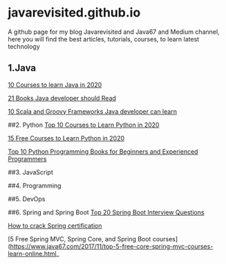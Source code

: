 # javarevisited.github.io
A github page for my blog Javarevisited and Java67 and Medium channel, here you will find the best articles, tutorials, courses, to learn latest technology

## 1.Java

[10 Courses to learn Java in 2020](https://medium.com/javarevisited/top-5-java-online-courses-for-beginners-best-of-lot-1e1e240a758)

[21 Books Java developer should Read ](https://medium.com/javarevisited/10-books-java-developers-should-read-in-2020-e6222f25cc72)

[10 Scala and Groovy Frameworks Java developer can learn](https://javarevisited.blogspot.com/2020/09/top-10-scala-and-groovy-frameworks-java.html)

##2. Python
[Top 10 Courses to Learn Python in 2020](https://medium.com/better-programming/top-5-courses-to-learn-python-in-2018-best-of-lot-26644a99e7ec)

[15 Free Courses to Learn Python in 2020](https://medium.com/swlh/5-free-python-courses-for-beginners-to-learn-online-e1ca90687caf)

[Top 10 Python Programming Books for Beginners and Experienced Programmers](https://medium.com/javarevisited/my-favorite-books-to-learn-python-in-depth-77465633b46e)


##3. JavaScript


##4. Programming


##5. DevOps


##6. Spring and Spring Boot
[Top 20 Spring Boot Interview Questions](https://javarevisited.blogspot.com/2020/05/top-20-spring-boot-interview-questions-answers.html)

[How to crack Spring certification](https://javarevisited.blogspot.com/2018/08/how-to-crack-spring-core-professional-certification-exam-java-latest.html#axzz5j90KOik7)

[5 Free Spring MVC, Spring Core, and Spring Boot courses](https://www.java67.com/2017/11/top-5-free-core-spring-mvc-courses-learn-online.html_

